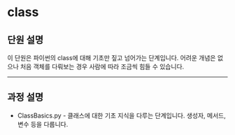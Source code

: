 # class
## 단원 설명
이 단원은 파이썬의 class에 대해 기초만 짚고 넘어가는 단계입니다.
어려운 개념은 없으나 처음 객체를 다뤄보는 경우 사람에 따라 조금씩 힘들 수 있습니다.

---
## 과정 설명
- ClassBasics.py - 클래스에 대한 기초 지식을 다루는 단계입니다. 생성자, 메서드, 변수 등을 다룹니다.